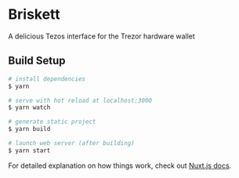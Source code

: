 # Briskett

A delicious Tezos interface for the Trezor hardware wallet

## Build Setup

```bash
# install dependencies
$ yarn

# serve with hot reload at localhost:3000
$ yarn watch

# generate static project
$ yarn build

# launch web server (after building)
$ yarn start
```

For detailed explanation on how things work, check out [Nuxt.js docs](https://nuxtjs.org).
